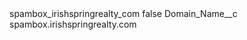 <?xml version="1.0" encoding="UTF-8"?>
<CustomMetadata xmlns="http://soap.sforce.com/2006/04/metadata" xmlns:xsi="http://www.w3.org/2001/XMLSchema-instance" xmlns:xsd="http://www.w3.org/2001/XMLSchema">
    <label>spambox_irishspringrealty_com</label>
    <protected>false</protected>
    <values>
        <field>Domain_Name__c</field>
        <value xsi:type="xsd:string">spambox.irishspringrealty.com</value>
    </values>
</CustomMetadata>
